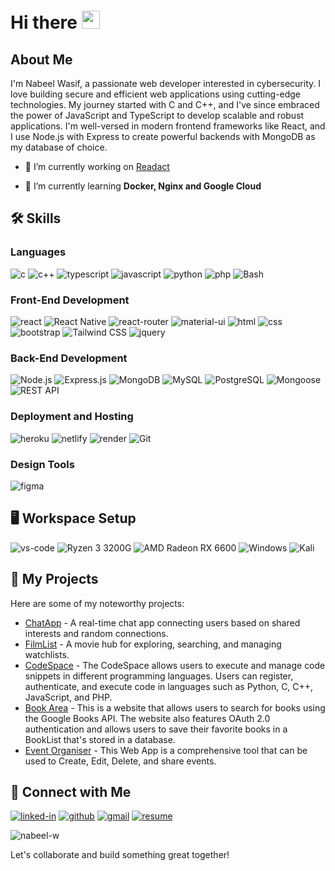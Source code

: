 # Hi there <img src="https://media.giphy.com/media/hvRJCLFzcasrR4ia7z/giphy.gif" width="29px" height="29px">

## About Me
I'm Nabeel Wasif, a passionate web developer interested in cybersecurity. I love building secure and efficient web applications using cutting-edge technologies. My journey started with C and C++, and I've since embraced the power of JavaScript and TypeScript to develop scalable and robust applications. I'm well-versed in modern frontend frameworks like React, and I use Node.js with Express to create powerful backends with MongoDB as my database of choice.

- 🔭 I’m currently working on [Readact](https://github.com/nabeel-w/Readact-Backend)

- 🌱 I’m currently learning **Docker, Nginx and Google Cloud**

## 🛠️ Skills

### Languages

![c](https://img.shields.io/badge/C-00599C?style=for-the-badge&logo=c&logoColor=white)
![c++](https://img.shields.io/badge/C++-00599C?style=for-the-badge&logo=c%2B%2B&logoColor=white)
![typescript](https://img.shields.io/badge/TypeScript-3178C6?style=for-the-badge&logo=typescript&logoColor=white)
![javascript](https://img.shields.io/badge/JavaScript-323330?style=for-the-badge&logo=javascript&logoColor=F7DF1E)
![python](https://img.shields.io/badge/Python-3776AB?style=for-the-badge&logo=python&logoColor=white)
![php](https://img.shields.io/badge/PHP-777BB4?style=for-the-badge&logo=php&logoColor=white)
![Bash](https://img.shields.io/badge/Bash-4EAA25?style=for-the-badge&logo=gnu-bash&logoColor=white)


### Front-End Development

![react](https://img.shields.io/badge/React-20232A?style=for-the-badge&logo=react&logoColor=61DAFB)
![React Native](https://img.shields.io/badge/React_Native-61DAFB?style=for-the-badge&logo=react&logoColor=white)
![react-router](https://img.shields.io/badge/React_Router-CA4245?style=for-the-badge&logo=react-router&logoColor=white)
![material-ui](https://img.shields.io/badge/Material_UI-0081CB?style=for-the-badge&logo=mui&logoColor=white)
![html](https://img.shields.io/badge/HTML5-E34F26?style=for-the-badge&logo=html5&logoColor=white)
![css](https://img.shields.io/badge/CSS3-1572B6?style=for-the-badge&logo=css3&logoColor=white)
![bootstrap](https://img.shields.io/badge/Bootstrap-563D7C?style=for-the-badge&logo=bootstrap&logoColor=white)
![Tailwind CSS](https://img.shields.io/badge/Tailwind_CSS-38B2AC?style=for-the-badge&logo=tailwind-css&logoColor=white)
![jquery](https://img.shields.io/badge/jQuery-0769AD?style=for-the-badge&logo=jquery&logoColor=white)



### Back-End Development

![Node.js](https://img.shields.io/badge/Node.js-339933?style=for-the-badge&logo=node.js&logoColor=white)
![Express.js](https://img.shields.io/badge/Express.js-000000?style=for-the-badge&logo=express&logoColor=white)
![MongoDB](https://img.shields.io/badge/MongoDB-47A248?style=for-the-badge&logo=mongodb&logoColor=white)
![MySQL](https://img.shields.io/badge/MySQL-4479A1?style=for-the-badge&logo=mysql&logoColor=white)
![PostgreSQL](https://img.shields.io/badge/PostgreSQL-336791?style=for-the-badge&logo=postgresql&logoColor=white)
![Mongoose](https://img.shields.io/badge/Mongoose-880000?style=for-the-badge&logo=mongoose&logoColor=white)
![REST API](https://img.shields.io/badge/REST_API-336791?style=for-the-badge&logo=api&logoColor=white)

### Deployment and Hosting

![heroku](https://img.shields.io/badge/Heroku-430098?style=for-the-badge&logo=heroku&logoColor=white)
![netlify](https://img.shields.io/badge/Netlify-00C7B7?style=for-the-badge&logo=netlify&logoColor=white)
![render](https://img.shields.io/badge/Render-221E1F?style=for-the-badge&logo=render&logoColor=white)
![Git](https://img.shields.io/badge/Git-F05032?style=for-the-badge&logo=git&logoColor=white)

### Design Tools

![figma](https://img.shields.io/badge/figma-000000?style=for-the-badge&logo=figma&logoColor=white)


## 🖥️ Workspace Setup

![vs-code](https://img.shields.io/badge/VS_Code-007ACC?style=for-the-badge&logo=Visual-Studio-Code&logoColor=white)
![Ryzen 3 3200G](https://img.shields.io/badge/Ryzen_3-ED1C24?style=for-the-badge&logo=amd&logoColor=white)
![AMD Radeon RX 6600](https://img.shields.io/badge/AMD_Radeon_RX_6600-ED1C24?style=for-the-badge&logo=amd&logoColor=white)
![Windows](https://img.shields.io/badge/Windows-0078D6?style=for-the-badge&logo=windows&logoColor=white)
![Kali](https://img.shields.io/badge/Kali-557C94?style=for-the-badge&logo=kali-linux&logoColor=white)

## 📝  My Projects
Here are some of my noteworthy projects:
- [ChatApp](https://github.com/nabeel-w/ChatAppClient) - A real-time chat app connecting users based on shared interests and random connections.
- [FilmList](https://github.com/nabeel-w/FilmList) - A movie hub for exploring, searching, and managing watchlists.
- [CodeSpace](https://github.com/nabeel-w/Code-Space) - The CodeSpace allows users to execute and manage code snippets in different programming languages. Users can register, authenticate, and execute code in languages such as Python, C, C++, JavaScript, and PHP.
- [Book Area](https://github.com/nabeel-w/Book-Area) - This is a website that allows users to search for books using the Google Books API. The website also features OAuth 2.0 authentication and allows users to save their favorite books in a BookList that's stored in a database.
- [Event Organiser](https://github.com/nabeel-w/Organiser) - This Web App is a comprehensive tool that can be used to Create, Edit, Delete, and share events.

## 🔗  Connect with Me

[![linked-in](https://img.shields.io/badge/Linked_In-0077B5?style=for-the-badge&logo=LinkedIn&logoColor=white)](https://www.linkedin.com/in/nabeel-wasif-06bb10256/)
[![github](https://img.shields.io/badge/GitHub-000000?style=for-the-badge&logo=GitHub&logoColor=white)](https://github.com/nabeel-w)
[![gmail](https://img.shields.io/badge/Gmail-D14836?style=for-the-badge&logo=Gmail&logoColor=white)](mailto:hassanfarhat986@gmail.com)
[![resume](https://img.shields.io/badge/Resume-4285F4?style=for-the-badge&logo=read-the-docs&logoColor=white)](https://drive.google.com/file/d/1xfmgzhHFDBMXqJ8JzxaRWhS2yP9Js-Bb/view?usp=drive_link)

<p><img align="center" src="https://github-readme-stats.vercel.app/api/top-langs?username=nabeel-w&show_icons=true&locale=en&layout=compact" alt="nabeel-w" /></p>

Let's collaborate and build something great together!
